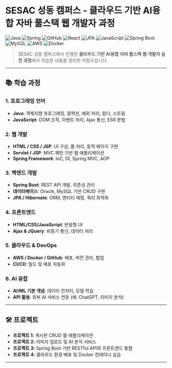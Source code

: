 # SESAC 성동 캠퍼스 - 클라우드 기반 AI융합 자바 풀스택 웹 개발자 과정

![Java](https://img.shields.io/badge/Java-ED8B00?style=flat&logo=java&logoColor=white)
![Spring](https://img.shields.io/badge/Spring-6DB33F?style=flat&logo=spring&logoColor=white)
![GitHub](https://img.shields.io/badge/GitHub-181717?style=flat&logo=github&logoColor=white)
![React](https://img.shields.io/badge/React-61DAFB?style=flat&logo=react&logoColor=black)
![JPA](https://img.shields.io/badge/JPA-B33F24?style=flat&logo=hibernate&logoColor=white)
![JavaScript](https://img.shields.io/badge/JavaScript-F7DF1E?style=flat&logo=javascript&logoColor=black)
![Spring Boot](https://img.shields.io/badge/Spring_Boot-6DB33F?style=flat&logo=springboot&logoColor=white)
![MySQL](https://img.shields.io/badge/MySQL-4479A1?style=flat&logo=mysql&logoColor=white)
![AWS](https://img.shields.io/badge/AWS-232F3E?style=flat&logo=amazonaws&logoColor=white)
![Docker](https://img.shields.io/badge/Docker-2496ED?style=flat&logo=docker&logoColor=white)

> SESAC 성동 캠퍼스에서 진행한 **클라우드 기반 AI융합 자바 풀스택 웹 개발자 실전 과정**에서 학습한 내용을 정리한 저장소입니다.

---

## 📚 학습 과정
### 1. **프로그래밍 언어**
- **Java**: 객체지향 프로그래밍, 컬렉션, 예외 처리, 람다, 스트림
- **JavaScript**: DOM 조작, 이벤트 처리, Ajax 통신, ES6 문법

### 2. **웹 개발**
- **HTML / CSS / JSP**: UI 구성, 폼 처리, 동적 페이지 구현
- **Servlet / JSP**: MVC 패턴 기반 웹 애플리케이션
- **Spring Framework**: IoC, DI, Spring MVC, AOP

### 3. **백엔드 개발**
- **Spring Boot**: REST API 개발, 의존성 관리
- **데이터베이스**: Oracle, MySQL 기반 CRUD 구현
- **JPA / Hibernate**: ORM, 엔티티 매핑, 쿼리 최적화

### 4. **프론트엔드**
- **HTML/CSS/JavaScript**: 반응형 UI
- **Ajax & JQuery**: 비동기 통신, 데이터 처리

### 5. **클라우드 & DevOps**
- **AWS / Docker / GitHub**: 배포, 버전 관리, 협업
- **CI/CD**: 빌드 및 배포 자동화

### 6. **AI 융합**
- **AI/ML 기본 개념**: 데이터 전처리, 모델 학습
- **API 활용**: 외부 AI 서비스 연동 (예: ChatGPT, 이미지 분석)

---

## 🛠 프로젝트
- **프로젝트 1:** 게시판 CRUD 웹 애플리케이션
- **프로젝트 2:** 이미지 업로드 및 AI 분석 서비스
- **프로젝트 3:** Spring Boot 기반 RESTful API와 프론트엔드 통합
- **프로젝트 4:** 클라우드 환경 배포 및 Docker 컨테이너 실습

---
